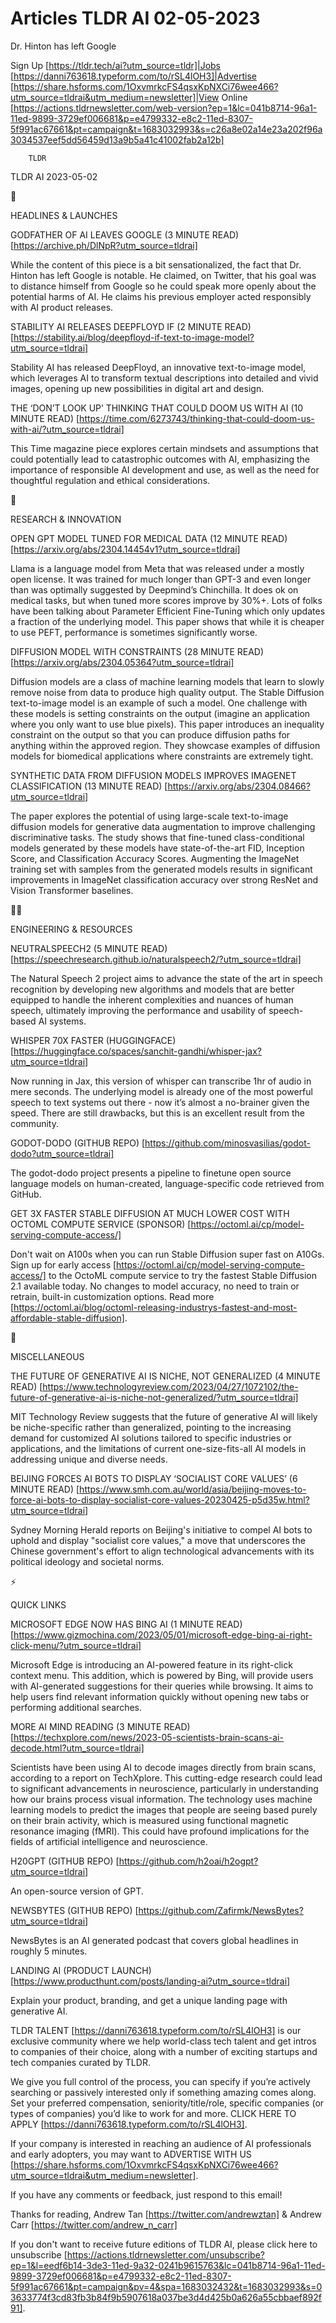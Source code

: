# Articles TLDR AI 02-05-2023

Dr. Hinton has left Google  

Sign Up [https://tldr.tech/ai?utm_source=tldr]|Jobs
[https://danni763618.typeform.com/to/rSL4lOH3]|Advertise
[https://share.hsforms.com/1OxvmrkcFS4qsxKpNXCi76wee466?utm_source=tldrai&utm_medium=newsletter]|View
Online
[https://actions.tldrnewsletter.com/web-version?ep=1&lc=041b8714-96a1-11ed-9899-3729ef006681&p=e4799332-e8c2-11ed-8307-5f991ac67661&pt=campaign&t=1683032993&s=c26a8e02a14e23a202f96a3034537eef5dd56459d13a9b5a41c41002fab2a12b]


		TLDR 

TLDR AI 2023-05-02

🚀 

HEADLINES & LAUNCHES

GODFATHER OF AI LEAVES GOOGLE (3 MINUTE READ)
[https://archive.ph/DlNpR?utm_source=tldrai] 

While the content of this piece is a bit sensationalized, the fact
that Dr. Hinton has left Google is notable. He claimed, on Twitter,
that his goal was to distance himself from Google so he could speak
more openly about the potential harms of AI. He claims his previous
employer acted responsibly with AI product releases. 

STABILITY AI RELEASES DEEPFLOYD IF (2 MINUTE READ)
[https://stability.ai/blog/deepfloyd-if-text-to-image-model?utm_source=tldrai]


Stability AI has released DeepFloyd, an innovative text-to-image
model, which leverages AI to transform textual descriptions into
detailed and vivid images, opening up new possibilities in digital art
and design. 

THE ‘DON’T LOOK UP’ THINKING THAT COULD DOOM US WITH AI (10
MINUTE READ)
[https://time.com/6273743/thinking-that-could-doom-us-with-ai/?utm_source=tldrai]


This Time magazine piece explores certain mindsets and assumptions
that could potentially lead to catastrophic outcomes with AI,
emphasizing the importance of responsible AI development and use, as
well as the need for thoughtful regulation and ethical considerations.


🧠 

RESEARCH & INNOVATION

OPEN GPT MODEL TUNED FOR MEDICAL DATA (12 MINUTE READ)
[https://arxiv.org/abs/2304.14454v1?utm_source=tldrai] 

Llama is a language model from Meta that was released under a mostly
open license. It was trained for much longer than GPT-3 and even
longer than was optimally suggested by Deepmind’s Chinchilla. It
does ok on medical tasks, but when tuned more scores improve by 30%+.
Lots of folks have been talking about Parameter Efficient Fine-Tuning
which only updates a fraction of the underlying model. This paper
shows that while it is cheaper to use PEFT, performance is sometimes
significantly worse. 

DIFFUSION MODEL WITH CONSTRAINTS (28 MINUTE READ)
[https://arxiv.org/abs/2304.05364?utm_source=tldrai] 

Diffusion models are a class of machine learning models that learn to
slowly remove noise from data to produce high quality output. The
Stable Diffusion text-to-image model is an example of such a model.
One challenge with these models is setting constraints on the output
(imagine an application where you only want to use blue pixels). This
paper introduces an inequality constraint on the output so that you
can produce diffusion paths for anything within the approved region.
They showcase examples of diffusion models for biomedical applications
where constraints are extremely tight. 

SYNTHETIC DATA FROM DIFFUSION MODELS IMPROVES IMAGENET CLASSIFICATION
(13 MINUTE READ) [https://arxiv.org/abs/2304.08466?utm_source=tldrai] 

The paper explores the potential of using large-scale text-to-image
diffusion models for generative data augmentation to improve
challenging discriminative tasks. The study shows that fine-tuned
class-conditional models generated by these models have
state-of-the-art FID, Inception Score, and Classification Accuracy
Scores. Augmenting the ImageNet training set with samples from the
generated models results in significant improvements in ImageNet
classification accuracy over strong ResNet and Vision Transformer
baselines. 

🧑‍💻 

ENGINEERING & RESOURCES

NEUTRALSPEECH2 (5 MINUTE READ)
[https://speechresearch.github.io/naturalspeech2/?utm_source=tldrai] 

The Natural Speech 2 project aims to advance the state of the art in
speech recognition by developing new algorithms and models that are
better equipped to handle the inherent complexities and nuances of
human speech, ultimately improving the performance and usability of
speech-based AI systems. 

WHISPER 70X FASTER (HUGGINGFACE)
[https://huggingface.co/spaces/sanchit-gandhi/whisper-jax?utm_source=tldrai]


Now running in Jax, this version of whisper can transcribe 1hr of
audio in mere seconds. The underlying model is already one of the most
powerful speech to text systems out there - now it’s almost a
no-brainer given the speed. There are still drawbacks, but this is an
excellent result from the community. 

GODOT-DODO (GITHUB REPO)
[https://github.com/minosvasilias/godot-dodo?utm_source=tldrai] 

The godot-dodo project presents a pipeline to finetune open source
language models on human-created, language-specific code retrieved
from GitHub. 

GET 3X FASTER STABLE DIFFUSION AT MUCH LOWER COST WITH OCTOML COMPUTE
SERVICE (SPONSOR) [https://octoml.ai/cp/model-serving-compute-access/]


Don't wait on A100s when you can run Stable Diffusion super fast on
A10Gs. Sign up for early access
[https://octoml.ai/cp/model-serving-compute-access/] to the OctoML
compute service to try the fastest Stable Diffusion 2.1 available
today. No changes to model accuracy, no need to train or retrain,
built-in customization options. Read more
[https://octoml.ai/blog/octoml-releasing-industrys-fastest-and-most-affordable-stable-diffusion].


🎁 

MISCELLANEOUS

THE FUTURE OF GENERATIVE AI IS NICHE, NOT GENERALIZED (4 MINUTE READ)
[https://www.technologyreview.com/2023/04/27/1072102/the-future-of-generative-ai-is-niche-not-generalized/?utm_source=tldrai]


MIT Technology Review suggests that the future of generative AI will
likely be niche-specific rather than generalized, pointing to the
increasing demand for customized AI solutions tailored to specific
industries or applications, and the limitations of current
one-size-fits-all AI models in addressing unique and diverse needs. 

BEIJING FORCES AI BOTS TO DISPLAY ‘SOCIALIST CORE VALUES’ (6
MINUTE READ)
[https://www.smh.com.au/world/asia/beijing-moves-to-force-ai-bots-to-display-socialist-core-values-20230425-p5d35w.html?utm_source=tldrai]


Sydney Morning Herald reports on Beijing's initiative to compel AI
bots to uphold and display "socialist core values," a move that
underscores the Chinese government's effort to align technological
advancements with its political ideology and societal norms. 

⚡ 

QUICK LINKS

MICROSOFT EDGE NOW HAS BING AI (1 MINUTE READ)
[https://www.gizmochina.com/2023/05/01/microsoft-edge-bing-ai-right-click-menu/?utm_source=tldrai]


Microsoft Edge is introducing an AI-powered feature in its right-click
context menu. This addition, which is powered by Bing, will provide
users with AI-generated suggestions for their queries while browsing.
It aims to help users find relevant information quickly without
opening new tabs or performing additional searches. 

MORE AI MIND READING (3 MINUTE READ)
[https://techxplore.com/news/2023-05-scientists-brain-scans-ai-decode.html?utm_source=tldrai]


Scientists have been using AI to decode images directly from brain
scans, according to a report on TechXplore. This cutting-edge research
could lead to significant advancements in neuroscience, particularly
in understanding how our brains process visual information. The
technology uses machine learning models to predict the images that
people are seeing based purely on their brain activity, which is
measured using functional magnetic resonance imaging (fMRI). This
could have profound implications for the fields of artificial
intelligence and neuroscience. 

H20GPT (GITHUB REPO)
[https://github.com/h2oai/h2ogpt?utm_source=tldrai] 

An open-source version of GPT. 

NEWSBYTES (GITHUB REPO)
[https://github.com/Zafirmk/NewsBytes?utm_source=tldrai] 

NewsBytes is an AI generated podcast that covers global headlines in
roughly 5 minutes. 

LANDING AI (PRODUCT LAUNCH)
[https://www.producthunt.com/posts/landing-ai?utm_source=tldrai] 

Explain your product, branding, and get a unique landing page with
generative AI. 

TLDR TALENT [https://danni763618.typeform.com/to/rSL4lOH3] is our
exclusive community where we help world-class tech talent and get
intros to companies of their choice, along with a number of exciting
startups and tech companies curated by TLDR.

We give you full control of the process, you can specify if you’re
actively searching or passively interested only if something amazing
comes along. Set your preferred compensation, seniority/title/role,
specific companies (or types of companies) you’d like to work for
and more. CLICK HERE TO APPLY
[https://danni763618.typeform.com/to/rSL4lOH3].

If your company is interested in reaching an audience of AI
professionals and early adopters, you may want to ADVERTISE WITH US
[https://share.hsforms.com/1OxvmrkcFS4qsxKpNXCi76wee466?utm_source=tldrai&utm_medium=newsletter].


If you have any comments or feedback, just respond to this email! 

Thanks for reading, 
Andrew Tan [https://twitter.com/andrewztan] & Andrew Carr
[https://twitter.com/andrew_n_carr] 

If you don't want to receive future editions of TLDR AI, please click
here to unsubscribe
[https://actions.tldrnewsletter.com/unsubscribe?ep=1&l=eedf6b14-3de3-11ed-9a32-0241b9615763&lc=041b8714-96a1-11ed-9899-3729ef006681&p=e4799332-e8c2-11ed-8307-5f991ac67661&pt=campaign&pv=4&spa=1683032432&t=1683032993&s=03633774f3cd83fb3b84f9b5907618a037be3d4d425b0a626a55cbbaef892f91].


 